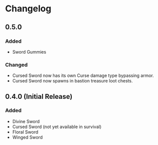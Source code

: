 # Changelog

## 0.5.0

### Added

- Sword Gummies

### Changed

- Cursed Sword now has its own Curse damage type bypassing armor.
- Cursed Sword now spawns in bastion treasure loot chests.

## 0.4.0 (Initial Release)

### Added 

- Divine Sword
- Cursed Sword (not yet available in survival)
- Floral Sword
- Winged Sword
